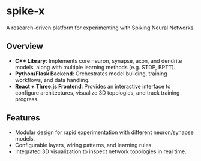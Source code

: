 # spike-x
A research-driven platform for experimenting with Spiking Neural Networks.

## Overview
- **C++ Library**: Implements core neuron, synapse, axon, and dendrite models, along with multiple learning methods (e.g. STDP, BPTT).  
- **Python/Flask Backend**: Orchestrates model building, training workflows, and data handling.  
- **React + Three.js Frontend**: Provides an interactive interface to configure architectures, visualize 3D topologies, and track training progress.

## Features
- Modular design for rapid experimentation with different neuron/synapse models.  
- Configurable layers, wiring patterns, and learning rules.  
- Integrated 3D visualization to inspect network topologies in real time.